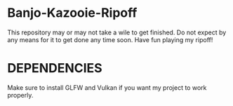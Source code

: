 # Banjo-Kazooie-Ripoff
This repository may or may not take a wile to get finished.
Do not expect by any means for it to get done any time soon.
Have fun playing my ripoff!

# DEPENDENCIES
Make sure to install GLFW and Vulkan if you want my project to work properly.
